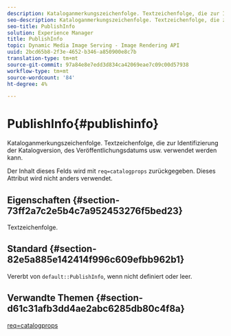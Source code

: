 ```yaml
---
description: Kataloganmerkungszeichenfolge. Textzeichenfolge, die zur Identifizierung der Katalogversion, des Veröffentlichungsdatums usw. verwendet werden kann.
seo-description: Kataloganmerkungszeichenfolge. Textzeichenfolge, die zur Identifizierung der Katalogversion, des Veröffentlichungsdatums usw. verwendet werden kann.
seo-title: PublishInfo
solution: Experience Manager
title: PublishInfo
topic: Dynamic Media Image Serving - Image Rendering API
uuid: 2bcd65b8-2f3e-4652-b346-a850900e8c7b
translation-type: tm+mt
source-git-commit: 97a84e8e7edd3d834ca42069eae7c09c00d57938
workflow-type: tm+mt
source-wordcount: '84'
ht-degree: 4%

---
```



# PublishInfo{#publishinfo}

Kataloganmerkungszeichenfolge. Textzeichenfolge, die zur Identifizierung der Katalogversion, des Veröffentlichungsdatums usw. verwendet werden kann.

Der Inhalt dieses Felds wird mit `req=catalogprops` zurückgegeben. Dieses Attribut wird nicht anders verwendet.

## Eigenschaften {#section-73ff2a7c2e5b4c7a952453276f5bed23}

Textzeichenfolge.

## Standard {#section-82e5a885e142414f996c609efbb962b1}

Vererbt von `default::PublishInfo`, wenn nicht definiert oder leer.

## Verwandte Themen {#section-d61c31afb3dd4ae2abc6285db80c4f8a}

[req=catalogprops](../../../../../is-api/http-ref/image-serving-api-ref/c-http-protocol-reference/c-command-reference/r-req/r-catalogprops.md#reference-d7f7438291dd44a1afb6963155625426)
